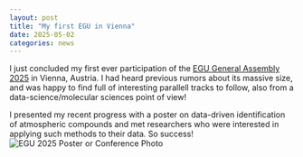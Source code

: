 ```yaml
---
layout: post
title: "My first EGU in Vienna"
date: 2025-05-02
categories: news
---
```


I just concluded my first ever participation of the [EGU General Assembly 2025](https://www.egu25.eu/) in Vienna, Austria. I had heard previous rumors about its massive size, and was happy to find full of interesting parallell tracks to follow, also from a data-science/molecular sciences point of view!  

I presented my recent progress with a poster on data-driven identification of atmospheric compounds and met researchers who were interested in applying such methods to their data. So success!
![EGU 2025 Poster or Conference Photo](/assets/img/egu_2025_photo.png)
